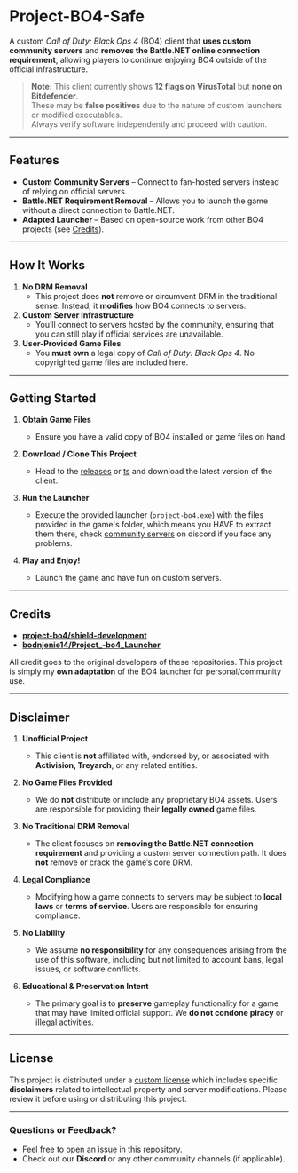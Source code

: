 # Project-BO4-Safe

A custom *Call of Duty: Black Ops 4* (BO4) client that **uses custom community servers** and **removes the Battle.NET online connection requirement**, allowing players to continue enjoying BO4 outside of the official infrastructure.  

> **Note:** This client currently shows **12 flags on VirusTotal** but **none on Bitdefender**.  
> These may be **false positives** due to the nature of custom launchers or modified executables.  
> Always verify software independently and proceed with caution.

---

## Features

- **Custom Community Servers** – Connect to fan-hosted servers instead of relying on official servers.  
- **Battle.NET Requirement Removal** – Allows you to launch the game without a direct connection to Battle.NET.  
- **Adapted Launcher** – Based on open-source work from other BO4 projects (see [Credits](#credits)).

---

## How It Works

1. **No DRM Removal**  
   - This project does **not** remove or circumvent DRM in the traditional sense. Instead, it **modifies** how BO4 connects to servers.  
2. **Custom Server Infrastructure**  
   - You’ll connect to servers hosted by the community, ensuring that you can still play if official services are unavailable.  
3. **User-Provided Game Files**  
   - You **must own** a legal copy of *Call of Duty: Black Ops 4*. No copyrighted game files are included here.

---

## Getting Started

1. **Obtain Game Files**  
   - Ensure you have a valid copy of BO4 installed or game files on hand.

2. **Download / Clone This Project**  
   - Head to the [releases](https://github.com/sirchico/project-bo4-safe/releases/tag/release) or [ts](../../releases) and download the latest version of the client.

3. **Run the Launcher**  
   - Execute the provided launcher (`project-bo4.exe`) with the files provided in the game's folder, which means you HAVE to extract them there, check [community servers](https://discord.com/invite/AXECAzJJGU) on discord if you face any problems.

4. **Play and Enjoy!**  
   - Launch the game and have fun on custom servers.

---

## Credits

- **[project-bo4/shield-development](https://github.com/project-bo4/shield-development)**  
- **[bodnjenie14/Project_-bo4_Launcher](https://github.com/bodnjenie14/Project_-bo4_Launcher)**  

All credit goes to the original developers of these repositories. This project is simply my **own adaptation** of the BO4 launcher for personal/community use.

---

## Disclaimer

1. **Unofficial Project**  
   - This client is **not** affiliated with, endorsed by, or associated with **Activision, Treyarch**, or any related entities.

2. **No Game Files Provided**  
   - We do **not** distribute or include any proprietary BO4 assets. Users are responsible for providing their **legally owned** game files.

3. **No Traditional DRM Removal**  
   - The client focuses on **removing the Battle.NET connection requirement** and providing a custom server connection path. It does **not** remove or crack the game’s core DRM.

4. **Legal Compliance**  
   - Modifying how a game connects to servers may be subject to **local laws** or **terms of service**. Users are responsible for ensuring compliance.

5. **No Liability**  
   - We assume **no responsibility** for any consequences arising from the use of this software, including but not limited to account bans, legal issues, or software conflicts.

6. **Educational & Preservation Intent**  
   - The primary goal is to **preserve** gameplay functionality for a game that may have limited official support. We **do not condone piracy** or illegal activities.

---

## License

This project is distributed under a [custom license](./LICENSE) which includes specific **disclaimers** related to intellectual property and server modifications. Please review it before using or distributing this project.

---

### Questions or Feedback?

- Feel free to open an [issue](../../issues) in this repository.  
- Check out our **Discord** or any other community channels (if applicable).
